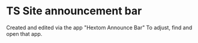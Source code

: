# TS Site announcement bar
Created and edited via the app "Hextom Announce Bar"
To adjust, find and open that app. 

